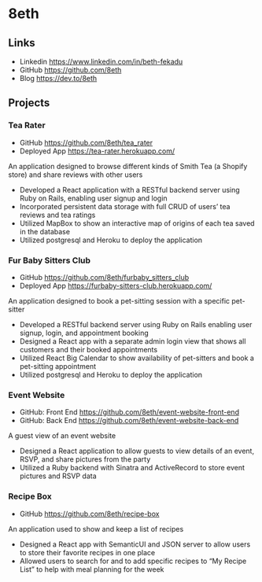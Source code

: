 # 8eth

## Links

- Linkedin https://www.linkedin.com/in/beth-fekadu
- GitHub https://github.com/8eth
- Blog https://dev.to/8eth


## Projects

### Tea Rater 
- GitHub https://github.com/8eth/tea_rater
- Deployed App https://tea-rater.herokuapp.com/

An application designed to browse different kinds of Smith Tea (a Shopify store) and share reviews with other users

- Developed a React application with a RESTful backend server using Ruby on Rails, enabling user signup and login
- Incorporated persistent data storage with full CRUD of users’ tea reviews and tea ratings
- Utilized MapBox to show an interactive map of origins of each tea saved in the database
- Utilized postgresql and Heroku to deploy the application

### Fur Baby Sitters Club 
- GitHub https://github.com/8eth/furbaby_sitters_club
- Deployed App https://furbaby-sitters-club.herokuapp.com/

An application designed to book a pet-sitting session with a specific pet-sitter

- Developed a RESTful backend server using Ruby on Rails enabling user signup, login, and appointment booking
- Designed a React app with a separate admin login view that shows all customers and their booked appointments
- Utilized React Big Calendar to show availability of pet-sitters and book a pet-sitting appointment
- Utilized postgresql and Heroku to deploy the application

### Event Website 
- GitHub: Front End https://github.com/8eth/event-website-front-end
- GitHub: Back End https://github.com/8eth/event-website-back-end

A guest view of an event website
- Designed a React application to allow guests to view details of an event, RSVP, and share pictures from the party
- Utilized a Ruby backend with Sinatra and ActiveRecord to store event pictures and RSVP data

### Recipe Box 
- GitHub https://github.com/8eth/recipe-box

An application used to show and keep a list of recipes
- Designed a React app with SemanticUI and JSON server to allow users to store their favorite recipes in one place
- Allowed users to search for and to add specific recipes to “My Recipe List” to help with meal planning for the week
